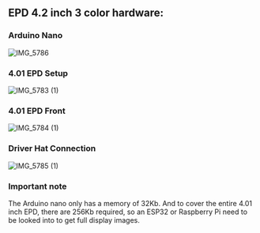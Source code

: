 ## EPD 4.2 inch 3 color hardware:


### Arduino Nano
![IMG_5786](https://github.com/JMozes16/ModCase/assets/85561037/9328c10f-beee-4809-85c9-60a0ee90a224)

### 4.01 EPD Setup
![IMG_5783 (1)](https://github.com/JMozes16/ModCase/assets/85561037/7f49bb91-272c-416b-8f27-6dfcc8b983db)

### 4.01 EPD Front
![IMG_5784 (1)](https://github.com/JMozes16/ModCase/assets/85561037/346aba6c-1c69-43a6-a489-89a7e8614113)

### Driver Hat Connection
![IMG_5785 (1)](https://github.com/JMozes16/ModCase/assets/85561037/4a5dcced-dc98-4ae7-a1e4-a6c63286ed05)


### Important note
The Arduino nano only has a memory of 32Kb. And to cover the entire 4.01 inch EPD, there are 256Kb required, so an ESP32 or Raspberry Pi need to be looked into to get full display images.

